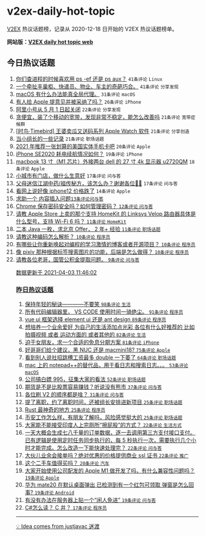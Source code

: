 # v2ex-daily-hot-topic

[V2EX](https://www.v2ex.com/) 热议话题榜，记录从 2020-12-18 日开始的 V2EX 热议话题榜单。

**网站版：[V2EX daily hot topic web](https://boojack.github.io/v2ex-daily-hot-topic-web/)**

## 今日热议话题

<!-- TODAY BEGIN -->

1. [你们查进程的时候喜欢用 ps -ef 还是 ps aux？](https://www.v2ex.com/t/767746) `41条评论` `Linux`
1. [一个牵扯丰巢柜、快递员、物业、车主的奇葩巧合。](https://www.v2ex.com/t/767741) `41条评论` `分享发现`
1. [macOS 有什么办法能真全局代理。](https://www.v2ex.com/t/767745) `31条评论` `macOS`
1. [有人给 Apple 提意见并被采纳了吗？](https://www.v2ex.com/t/767750) `26条评论` `iPhone`
1. [阿里小号从 5 月 1 日起关闭](https://www.v2ex.com/t/767780) `22条评论` `分享发现`
1. [贪便宜，装了个移动的宽带，发现非常不稳定，能怎么改善吗](https://www.v2ex.com/t/767800) `21条评论` `宽带症候群`
1. [[时鸟·Timebird] 王婆卖瓜又送码系列 Apple Watch 软件](https://www.v2ex.com/t/767788) `21条评论` `分享创造`
1. [当小组长的一些记录](https://www.v2ex.com/t/767732) `21条评论` `职场话题`
1. [2021 年推荐一张划算的美国实体手机卡吧](https://www.v2ex.com/t/767793) `20条评论` `Apple`
1. [iPhone SE2020 耗电续航情况如何？](https://www.v2ex.com/t/767729) `19条评论` `iPhone`
1. [macbook 13 寸（M1 芯片）外接两台 dell 的 27 寸 4k 显示器 u2720QM](https://www.v2ex.com/t/767784) `18条评论` `Apple`
1. [小城市有门店，做什么生意好](https://www.v2ex.com/t/767767) `17条评论` `问与答`
1. [父母迷信江湖中药/祖传秘方，该怎么办？谢谢各位🙏🙏](https://www.v2ex.com/t/767770) `17条评论` `问与答`
1. [看网上说好像 iphone12 价格跌了](https://www.v2ex.com/t/767751) `14条评论` `Apple`
1. [求助一个 <table> 内容插入问题](https://www.v2ex.com/t/767758) `13条评论` `问与答`
1. [Chrome 保存密码安全吗？如何管理密码？](https://www.v2ex.com/t/767805) `12条评论` `问与答`
1. [请教 Apple Store 上卖的那个支持 HomeKit 的 Linksys Velop 路由器具体是什么型号，支持 Wi-Fi 6 吗？](https://www.v2ex.com/t/767768) `11条评论` `HomeKit`
1. [二本 Java 一枚，求北京 Offer， 2 年+ 经验](https://www.v2ex.com/t/767735) `11条评论` `职场话题`
1. [请教这种编码怎么解析？](https://www.v2ex.com/t/767799) `10条评论` `程序员`
1. [有哪些让你重新唤起对编程的学习激情的博客或者开源项目？](https://www.v2ex.com/t/767763) `10条评论` `程序员`
1. [像 pixiv 那种根据标签搜索图片的功能，后端是怎么做得？](https://www.v2ex.com/t/767754) `10条评论` `程序员`
1. [请教各位老哥，国管公积金提取问题。](https://www.v2ex.com/t/767812) `9条评论` `问与答`

数据更新于 2021-04-03 11:46:02

<!-- TODAY END -->

### 昨日热议话题

<!-- YESTERDAY BEGIN -->

1. [保持年轻的秘诀————不要笑](https://www.v2ex.com/t/767416) `98条评论` `生活`
1. [所有代码编辑器里， VS CODE 使用时间一骑绝尘。](https://www.v2ex.com/t/767573) `91条评论` `程序员`
1. [vue ui 框架选择 element ui 还是 ant design](https://www.v2ex.com/t/767468) `89条评论` `程序员`
1. [想培养一个业余爱好 为自己的生活添加点光彩 各位有什么好推荐的 比如拍摄视频 或者 运动方面的 或者其他的](https://www.v2ex.com/t/767427) `82条评论` `生活`
1. [迫于女朋友，求一个合适的免息分期方案](https://www.v2ex.com/t/767538) `81条评论` `iPhone`
1. [好哥哥们给个建议，黑 NUC 还是 macmini18?](https://www.v2ex.com/t/767532) `75条评论` `Apple`
1. [看到别人说社招跳槽工资最多 double 一下萎了](https://www.v2ex.com/t/767408) `64条评论` `职场话题`
1. [mac 上的 notepad++的替代品，用于看日志和搜索日志。。。](https://www.v2ex.com/t/767491) `53条评论` `macOS`
1. [公司搞白嫖 995，征集大家的看法](https://www.v2ex.com/t/767412) `52条评论` `职场话题`
1. [期货是不是比股票容易赚钱？听说没有熊市](https://www.v2ex.com/t/767666) `37条评论` `问与答`
1. [各位刷 V2 的顺序都是啥？](https://www.v2ex.com/t/767474) `31条评论` `问与答`
1. [提了离职，约了离职时间，还被组长安排进新项目](https://www.v2ex.com/t/767587) `25条评论` `职场话题`
1. [Rust 最神奇的地方](https://www.v2ex.com/t/767570) `25条评论` `程序员`
1. [币安工作怎么样，有朋友了解吗，风险感觉挺大的](https://www.v2ex.com/t/767449) `25条评论` `职场话题`
1. [大家能不能接受印度人上完厕所“擦屁股”的方式？](https://www.v2ex.com/t/767617) `22条评论` `生活方式`
1. [一天大概会生成七八千量的订单数据，逐一去调用第三方支付接口支付。已有逻辑是使用定时任务同步执行的，每 5 秒执行一次，需要执行几个小时才能完成。怎么改造一下能快速处理完？](https://www.v2ex.com/t/767528) `22条评论` `问与答`
1. [大伙儿业余会接单吗？绝对优惠的价格提供商业 ssl 证书](https://www.v2ex.com/t/767442) `22条评论` `推广`
1. [这个二手车值得买吗？](https://www.v2ex.com/t/767590) `20条评论` `汽车`
1. [大家开始使用公司配发的 Apple M1 做开发了吗，有什么兼容性问题吗？](https://www.v2ex.com/t/767606) `19条评论` `Apple`
1. [华为 mate20 在默认桌面弹出 已检测到有一个红包可领取 弹窗是怎么回事?](https://www.v2ex.com/t/767510) `19条评论` `Android`
1. [有没有办法在服务器上贴一个“闲人免进”](https://www.v2ex.com/t/767444) `19条评论` `问与答`
1. [C#怎么读？ C 井？](https://www.v2ex.com/t/767700) `17条评论` `程序员`

<!-- YESTERDAY END -->

---

💡 Idea comes from [justjavac 迷渡](https://github.com/justjavac/)
